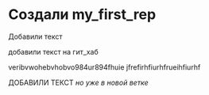 # Создали  my_first_rep

Добавили текст

добавили текст на гит_хаб

veribvwohebvhobvo984ur894fhuie
jfrefirhfiurhfrueihfiurhf


ДОБАВИЛИ ТЕКСТ _но уже в новой ветке_

